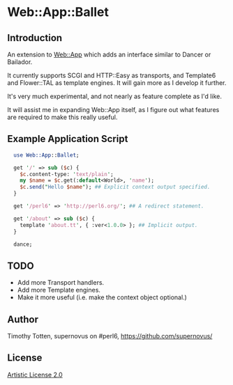 # Web::App::Ballet

## Introduction

An extension to [Web::App](https://github.com/supernovus/perl6-web/) which
adds an interface similar to Dancer or Bailador.

It currently supports SCGI and HTTP::Easy as transports, and Template6
and Flower::TAL as template engines. It will gain more as I develop it further.

It's very much experimental, and not nearly as feature complete as I'd like.

It will assist me in expanding Web::App itself, as I figure out what features
are required to make this really useful.

## Example Application Script

```perl
  use Web::App::Ballet;

  get '/' => sub ($c) {
    $c.content-type: 'text/plain';
    my $name = $c.get(:default<World>, 'name');
    $c.send("Hello $name"); ## Explicit context output specified.
  }

  get '/perl6' => 'http://perl6.org/'; ## A redirect statement.

  get '/about' => sub ($c) {
    template 'about.tt', { :ver<1.0.0> }; ## Implicit output.
  }

  dance;

```

## TODO

 * Add more Transport handlers.
 * Add more Template engines.
 * Make it more useful (i.e. make the context object optional.)

## Author

Timothy Totten, supernovus on #perl6, https://github.com/supernovus/

## License

[Artistic License 2.0](http://www.perlfoundation.org/artistic_license_2_0)

